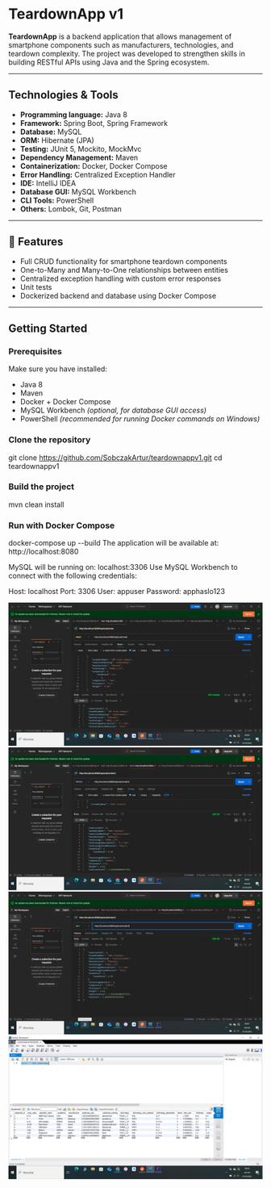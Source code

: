 # TeardownApp v1

**TeardownApp** is a backend application that allows management of smartphone components such as manufacturers, technologies, and teardown complexity. The project was developed to strengthen skills in building RESTful APIs using Java and the Spring ecosystem.

---

## Technologies & Tools

- **Programming language:** Java 8
- **Framework:** Spring Boot, Spring Framework
- **Database:** MySQL
- **ORM:** Hibernate (JPA)
- **Testing:** JUnit 5, Mockito, MockMvc
- **Dependency Management:** Maven
- **Containerization:** Docker, Docker Compose
- **Error Handling:** Centralized Exception Handler
- **IDE:** IntelliJ IDEA
- **Database GUI:** MySQL Workbench
- **CLI Tools:** PowerShell
- **Others:** Lombok, Git, Postman

---

## 🧩 Features

- Full CRUD functionality for smartphone teardown components
- One-to-Many and Many-to-One relationships between entities
- Centralized exception handling with custom error responses
- Unit tests
- Dockerized backend and database using Docker Compose

---

## Getting Started

### Prerequisites

Make sure you have installed:

- Java 8
- Maven
- Docker + Docker Compose
- MySQL Workbench *(optional, for database GUI access)*
- PowerShell *(recommended for running Docker commands on Windows)*

### Clone the repository

git clone https://github.com/SobczakArtur/teardownappv1.git
cd teardownappv1

### Build the project

mvn clean install

### Run with Docker Compose

docker-compose up --build
The application will be available at: http://localhost:8080

MySQL will be running on: localhost:3306
Use MySQL Workbench to connect with the following credentials:

Host: localhost
Port: 3306
User: appuser
Password: apphaslo123

![](https://github.com/SobczakArtur/teardownappv1/blob/master/images/teardown_app%20(1).JPG?raw=true)
![](https://github.com/SobczakArtur/teardownappv1/blob/master/images/teardown_app%20(2).JPG?raw=true)
![](https://github.com/SobczakArtur/teardownappv1/blob/master/images/teardown_app%20(3).JPG?raw=true)
![](https://github.com/SobczakArtur/teardownappv1/blob/master/images/teardown_app%20(4).JPG?raw=true)
